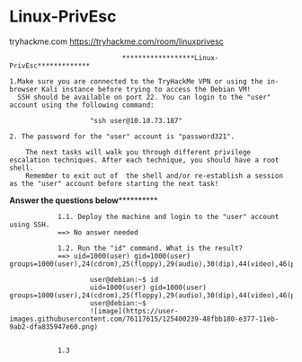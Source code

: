 # Linux-PrivEsc
tryhackme.com
https://tryhackme.com/room/linuxprivesc


                                ******************Linux-PrivEsc*************
                                
    1.Make sure you are connected to the TryHackMe VPN or using the in-browser Kali instance before trying to access the Debian VM!
      SSH should be available on port 22. You can login to the "user" account using the following command:
            
                        "ssh user@10.10.73.187"
     
    2. The password for the "user" account is "password321".
        
        The next tasks will walk you through different privilege escalation techniques. After each technique, you should have a root shell. 
        Remember to exit out of  the shell and/or re-establish a session as the "user" account before starting the next task!
        
        
  **************************************Answer the questions below************************************************
                
                1.1. Deploy the machine and login to the "user" account using SSH.       
                ==> No answer needed
                
                1.2. Run the "id" command. What is the result?                         
                ==> uid=1000(user) gid=1000(user) groups=1000(user),24(cdrom),25(floppy),29(audio),30(dip),44(video),46(plugdev)
                
                        user@debian:~$ id
                        uid=1000(user) gid=1000(user) groups=1000(user),24(cdrom),25(floppy),29(audio),30(dip),44(video),46(plugdev)
                        user@debian:~$ 
                        ![image](https://user-images.githubusercontent.com/76117615/125400239-48fbb180-e377-11eb-9ab2-dfa835947e60.png)


                1.3

                        
